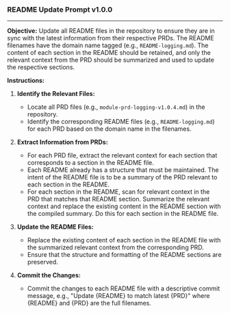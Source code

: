 ### README Update Prompt v1.0.0

---

**Objective:** Update all README files in the repository to ensure they are in sync with the latest information from their respective PRDs. The README filenames have the domain name tagged (e.g., `README-logging.md`). The content of each section in the README should be retained, and only the relevant context from the PRD should be summarized and used to update the respective sections.

**Instructions:**

1. **Identify the Relevant Files:**
   - Locate all PRD files (e.g., `module-prd-logging-v1.0.4.md`) in the repository.
   - Identify the corresponding README files (e.g., `README-logging.md`) for each PRD based on the domain name in the filenames.

2. **Extract Information from PRDs:**
   - For each PRD file, extract the relevant context for each section that corresponds to a section in the README file.
   - Each README already has a structure that must be maintained. The intent of the README file is to be a summary of the PRD relevant to each section in the README.
   - For each section in the README, scan for relevant context in the PRD that matches that README section. Summarize the relevant context and replace the existing content in the README section with the compiled summary. Do this for each section in the README file.

3. **Update the README Files:**
   - Replace the existing content of each section in the README file with the summarized relevant context from the corresponding PRD.
   - Ensure that the structure and formatting of the README sections are preserved.

4. **Commit the Changes:**
   - Commit the changes to each README file with a descriptive commit message, e.g., "Update {README} to match latest {PRD}" where {README} and {PRD} are the full filenames.
